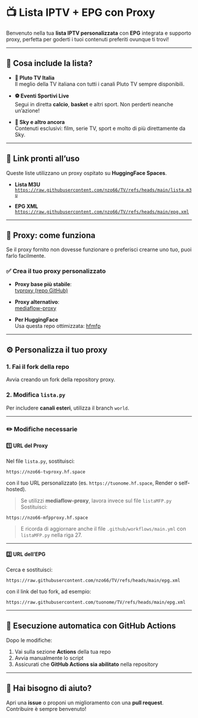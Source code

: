 # 📺 Lista IPTV + EPG con Proxy

Benvenuto nella tua **lista IPTV personalizzata** con **EPG** integrata e supporto proxy, perfetta per goderti i tuoi contenuti preferiti ovunque ti trovi!

---

## 🌟 Cosa include la lista?

- **🎥 Pluto TV Italia**  
  Il meglio della TV italiana con tutti i canali Pluto TV sempre disponibili.

- **⚽ Eventi Sportivi Live**  
  Segui in diretta **calcio**, **basket** e altri sport. Non perderti neanche un’azione!

- **📡 Sky e altro ancora**  
  Contenuti esclusivi: film, serie TV, sport e molto di più direttamente da Sky.

---

## 🔗 Link pronti all’uso

Queste liste utilizzano un proxy ospitato su **HuggingFace Spaces**.

- **Lista M3U**  
  [`https://raw.githubusercontent.com/nzo66/TV/refs/heads/main/lista.m3u`](https://raw.githubusercontent.com/nzo66/TV/refs/heads/main/lista.m3u)

- **EPG XML**  
  [`https://raw.githubusercontent.com/nzo66/TV/refs/heads/main/epg.xml`](https://raw.githubusercontent.com/nzo66/TV/refs/heads/main/epg.xml)

---

## 🧩 Proxy: come funziona

Se il proxy fornito non dovesse funzionare o preferisci crearne uno tuo, puoi farlo facilmente.

### ✅ Crea il tuo proxy personalizzato

- **Proxy base più stabile**:  
  [tvproxy (repo GitHub)](https://github.com/nzo66/tvproxy)

- **Proxy alternativo**:  
  [mediaflow-proxy](https://github.com/mhdzumair/mediaflow-proxy)

- **Per HuggingFace**  
  Usa questa repo ottimizzata: [hfmfp](https://github.com/nzo66/hfmfp)

---

## ⚙️ Personalizza il tuo proxy

### 1. Fai il fork della repo

Avvia creando un fork della repository proxy.

### 2. Modifica `lista.py`  
Per includere **canali esteri**, utilizza il branch `world`.

---

### ✏️ Modifiche necessarie

#### 1️⃣ URL del Proxy

Nel file `lista.py`, sostituisci:

```
https://nzo66-tvproxy.hf.space
```

con il tuo URL personalizzato (es. `https://tuonome.hf.space`, Render o self-hosted).

> Se utilizzi **mediaflow-proxy**, lavora invece sul file `listaMFP.py`  
> Sostituisci:

```
https://nzo66-mfpproxy.hf.space
```

> E ricorda di aggiornare anche il file `.github/workflows/main.yml` con `listaMFP.py` nella riga 27.

---

#### 2️⃣ URL dell’EPG

Cerca e sostituisci:

```
https://raw.githubusercontent.com/nzo66/TV/refs/heads/main/epg.xml
```

con il link del tuo fork, ad esempio:

```
https://raw.githubusercontent.com/tuonome/TV/refs/heads/main/epg.xml
```

---

## 🚀 Esecuzione automatica con GitHub Actions

Dopo le modifiche:

1. Vai sulla sezione **Actions** della tua repo  
2. Avvia manualmente lo script  
3. Assicurati che **GitHub Actions sia abilitato** nella repository

---

## 🤝 Hai bisogno di aiuto?

Apri una **issue** o proponi un miglioramento con una **pull request**.  
Contribuire è sempre benvenuto!
